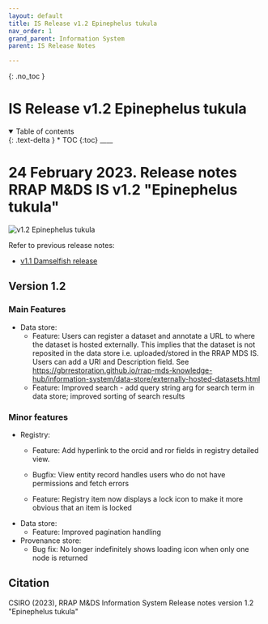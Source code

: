 ```yaml
---
layout: default
title: IS Release v1.2 Epinephelus tukula
nav_order: 1
grand_parent: Information System
parent: IS Release Notes

---
```

{: .no_toc }
# IS Release v1.2 Epinephelus tukula
<details  open markdown="block">
  <summary>
    Table of contents
  </summary>
{: .text-delta }
* TOC
{:toc}
____
</details>


# 24 February 2023. Release notes RRAP M&DS IS v1.2 "Epinephelus tukula"

![v1.2 Epinephelus tukula](../../assets/images/release_notes_v1-2/Epinephelus_tukula.png)


Refer to previous release notes:
* [v1.1 Damselfish release](https://gbrrestoration.github.io/rrap-mds-knowledge-hub/information-system/release-notes/v1-1.html)

## Version 1.2 
### Main Features

* Data store:
  * Feature: Users can register a dataset and annotate a URL to where the dataset is hosted externally. This implies that the dataset is not reposited in the data store i.e. uploaded/stored in the RRAP MDS IS. Users can add a URI and Description field. See https://gbrrestoration.github.io/rrap-mds-knowledge-hub/information-system/data-store/externally-hosted-datasets.html
  * Feature: Improved search - add query string arg for search term in data store; improved sorting of search results


### Minor features 

* Registry:
  * Feature: Add hyperlink to the orcid and ror fields in registry detailed view.

  * Bugfix: View entity record handles users who do not have permissions and fetch errors
  * Feature: Registry item now displays a lock icon to make it more obvious that an item is locked
* Data store:
  * Feature: Improved pagination handling
* Provenance store: 
  * Bug fix: No longer indefinitely shows loading icon when only one node is returned


## Citation

CSIRO (2023), RRAP M&DS Information System Release notes version 1.2 "Epinephelus tukula"

